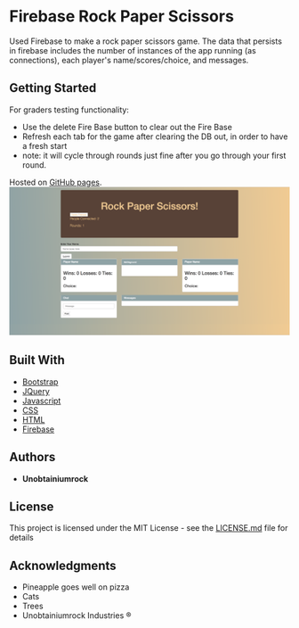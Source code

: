 # Firebase Rock Paper Scissors

Used Firebase to make a rock paper scissors game. The data that persists in firebase includes the number of instances of the app running (as connections), each player's name/scores/choice, and messages.

## Getting Started
For graders testing functionality:
*  Use the delete Fire Base button to clear out the Fire Base
*  Refresh each tab for the game after clearing the DB out, in order to have a fresh start
*  note: it will cycle through rounds just fine after you go through your first round.

Hosted on [GitHub pages](https://unobtainiumrock.github.io/firebase-rps/).
![Rock Paper Scissors Firebase](./assets/images/rps.png "Rock Paper Scissors Firebase")


## Built With

* [Bootstrap](https://getbootstrap.com/docs/4.0/getting-started/introduction/)
* [JQuery](http://jquery.com/)
* [Javascript](https://eloquentjavascript.net/)
* [CSS](https://css-tricks.com/)
* [HTML](https://developer.mozilla.org/en-US/docs/Web/HTML)
* [Firebase](https://console.firebase.google.com/) 


## Authors

* **Unobtainiumrock**

## License

This project is licensed under the MIT License - see the [LICENSE.md](LICENSE.md) file for details

## Acknowledgments

* Pineapple goes well on pizza
* Cats
* Trees
* Unobtainiumrock Industries ®

